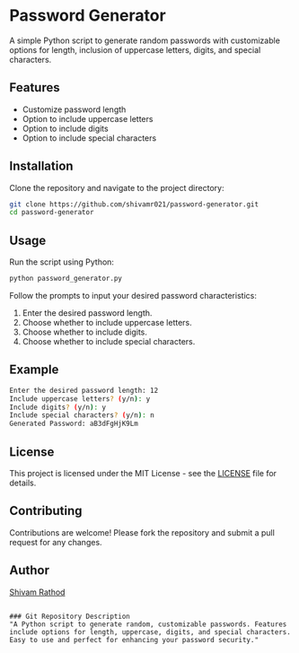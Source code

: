 # Password Generator

A simple Python script to generate random passwords with customizable options for length, inclusion of uppercase letters, digits, and special characters.

## Features
- Customize password length
- Option to include uppercase letters
- Option to include digits
- Option to include special characters

## Installation
Clone the repository and navigate to the project directory:
```bash
git clone https://github.com/shivamr021/password-generator.git
cd password-generator
```

## Usage
Run the script using Python:
```bash
python password_generator.py
```

Follow the prompts to input your desired password characteristics:
1. Enter the desired password length.
2. Choose whether to include uppercase letters.
3. Choose whether to include digits.
4. Choose whether to include special characters.

## Example
```bash
Enter the desired password length: 12
Include uppercase letters? (y/n): y
Include digits? (y/n): y
Include special characters? (y/n): n
Generated Password: aB3dFgHjK9Lm
```

## License
This project is licensed under the MIT License - see the [LICENSE](LICENSE) file for details.

## Contributing
Contributions are welcome! Please fork the repository and submit a pull request for any changes.

## Author
[Shivam Rathod](https://github.com/shivamr021)
```

### Git Repository Description
"A Python script to generate random, customizable passwords. Features include options for length, uppercase, digits, and special characters. Easy to use and perfect for enhancing your password security."